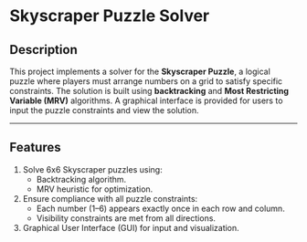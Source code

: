 # Skyscraper Puzzle Solver

## Description
This project implements a solver for the **Skyscraper Puzzle**, a logical puzzle where players must arrange numbers on a grid to satisfy specific constraints. The solution is built using **backtracking** and **Most Restricting Variable (MRV)** algorithms. A graphical interface is provided for users to input the puzzle constraints and view the solution.

---

## Features
1. Solve 6x6 Skyscraper puzzles using:
   - Backtracking algorithm.
   - MRV heuristic for optimization.
2. Ensure compliance with all puzzle constraints:
   - Each number (1–6) appears exactly once in each row and column.
   - Visibility constraints are met from all directions.
3. Graphical User Interface (GUI) for input and visualization.